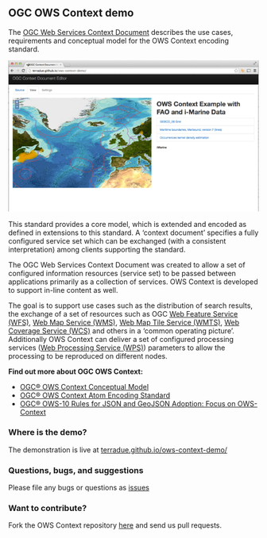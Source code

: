 ## OGC OWS Context demo

The [OGC Web Services Context Document](http://www.opengeospatial.org/standards/owc (OWS Context)) describes the use cases, requirements and conceptual model for the OWS Context encoding standard. 

![OWS Context demo](https://github.com/Terradue/ows-context-demo/raw/master/src/main/resources/ows-context-imarine.png)

This standard provides a core model, which is extended and encoded as defined in extensions to this standard. A ‘context document’ specifies a fully configured service set which can be exchanged (with a consistent interpretation) among clients supporting the standard. 

The OGC Web Services Context Document was created to allow a set of configured information resources (service set) to be passed between applications primarily as a collection of services. OWS Context is developed to support in-line content as well. 

The goal is to support use cases such as the distribution of search results, the exchange of a set of resources such as OGC [Web Feature Service (WFS)](http://www.opengeospatial.org/standards/wfs), [Web Map Service (WMS)](http://www.opengeospatial.org/standards/wms), [Web Map Tile Service (WMTS)](http://www.opengeospatial.org/standards/wmts), [Web Coverage Service (WCS)](http://www.opengeospatial.org/standards/wcs) and others in a ‘common operating picture’. Additionally OWS Context can deliver a set of configured processing services ([Web Processing Service (WPS)](http://www.opengeospatial.org/standards/wps)) parameters to allow the processing to be reproduced on different nodes. 

**Find out more about OGC OWS Context:**

* [OGC® OWS Context Conceptual Model](https://portal.opengeospatial.org/files/?artifact_id=55182)
* [OGC® OWS Context Atom Encoding Standard](https://portal.opengeospatial.org/files/?artifact_id=55183)
* [OGC® OWS-10 Rules for JSON and GeoJSON Adoption: Focus on OWS-Context](https://portal.opengeospatial.org/files/?artifact_id=57477)

### Where is the demo?

The demonstration is live at [terradue.github.io/ows-context-demo/](http://terradue.github.io/ows-context-demo/)

### Questions, bugs, and suggestions

Please file any bugs or questions as [issues](https://github.com/Terradue/rOpenSearch/issues/new) 

### Want to contribute?

Fork the OWS Context repository [here](https://github.com/Terradue/ows-context-demo/fork) and send us pull requests.



